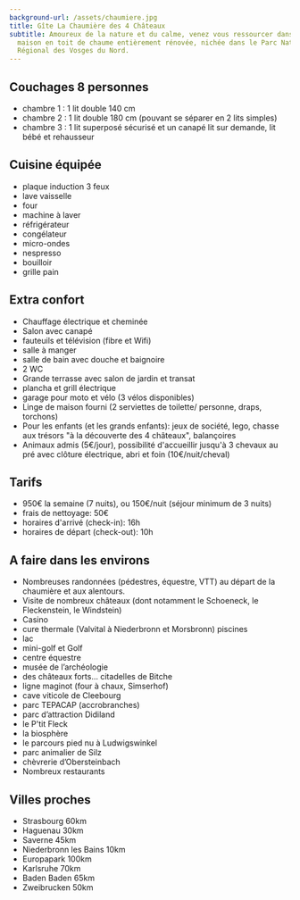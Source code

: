 ```yaml
---
background-url: /assets/chaumiere.jpg
title: Gîte La Chaumière des 4 Châteaux
subtitle: Amoureux de la nature et du calme, venez vous ressourcer dans notre
  maison en toit de chaume entièrement rénovée, nichée dans le Parc Naturel
  Régional des Vosges du Nord.
---
```

## Couchages 8 personnes

* chambre 1 : 1 lit double 140 cm
* chambre 2 : 1 lit double 180 cm (pouvant se séparer en 2 lits simples)
* chambre 3 : 1 lit superposé sécurisé et un canapé lit
  sur demande, lit bébé et rehausseur

## Cuisine équipée

* plaque induction 3 feux
* lave vaisselle
* four
* machine à laver
* réfrigérateur
* congélateur
* micro-ondes
* nespresso
* bouilloir
* grille pain

## Extra confort

* Chauffage électrique et cheminée
* Salon avec canapé
* fauteuils et télévision (fibre et Wifi)
* salle à manger
* salle de bain avec douche et baignoire
* 2 WC
* Grande terrasse avec salon de jardin et transat
* plancha et grill électrique
* garage pour moto et vélo  (3 vélos disponibles)
* Linge de maison fourni (2 serviettes de toilette/ personne, draps, torchons)
* Pour les enfants (et les grands enfants): jeux de société, lego, chasse aux trésors "à la découverte des 4 châteaux", balançoires
* Animaux admis (5€/jour), possibilité d'accueillir jusqu'à 3 chevaux au pré avec clôture électrique, abri et foin (10€/nuit/cheval)

## Tarifs

* 950€ la semaine (7 nuits), ou 150€/nuit (séjour minimum de 3 nuits)
* frais de nettoyage: 50€
* horaires d'arrivé (check-in): 16h
* horaires de départ (check-out): 10h

## A faire dans les environs

* Nombreuses randonnées (pédestres, équestre, VTT) au départ de la chaumière et aux alentours.
* Visite de nombreux châteaux (dont notamment le Schoeneck, le Fleckenstein, le Windstein)
* Casino
* cure thermale (Valvital à Niederbronn et Morsbronn) piscines
* lac
* mini-golf et Golf
* centre équestre
* musée de l’archéologie
* des châteaux forts... citadelles de Bitche
* ligne maginot (four à chaux, Simserhof)
* cave viticole de Cleebourg
* parc TEPACAP (accrobranches)
* parc d’attraction Didiland
* le P'tit Fleck
* la biosphère
* le parcours pied nu à Ludwigswinkel
* parc animalier de Silz
* chèvrerie d’Obersteinbach
* Nombreux restaurants

## Villes proches

* Strasbourg 60km
* Haguenau 30km
* Saverne 45km
* Niederbronn les Bains 10km
* Europapark 100km
* Karlsruhe 70km
* Baden Baden 65km
* Zweibrucken 50km
